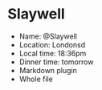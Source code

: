 # Slaywell

* Name: @Slaywell
* Location: Londonsd
* Local time: 18:36pm
* Dinner time: tomorrow
* Markdown plugin
* Whole file


